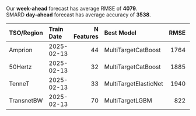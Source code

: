 
Our __week-ahead__ forecast has average RMSE of __4079__.  
SMARD __day-ahead__ forecast has average accuracy of __3538__. 
    
| TSO/Region   | Train Date   |   N Features | Best Model            |   RMSE |   TSO RMSE |
|:-------------|:-------------|-------------:|:----------------------|-------:|-----------:|
| Amprion      | 2025-02-13   |           44 | MultiTargetCatBoost   |   1764 |       1632 |
| 50Hertz      | 2025-02-13   |           32 | MultiTargetCatBoost   |   1885 |       4083 |
| TenneT       | 2025-02-13   |           33 | MultiTargetElasticNet |   1940 |       1930 |
| TransnetBW   | 2025-02-13   |           70 | MultiTargetLGBM       |    822 |       1390 |